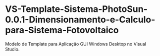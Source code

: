 # VS-Template-Sistema-PhotoSun-0.0.1-Dimensionamento-e-Calculo-para-Sistema-Fotovoltaico
Modelo de Template para Aplicação GUI Windows Desktop no Visual Studio.
